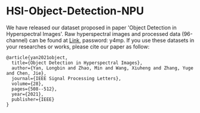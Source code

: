 # HSI-Object-Detection-NPU
We have released our dataset proposed in paper 'Object Detection in Hyperspectral Images'. 
Raw hyperspectral images and processed data (96-channel) can be found at [Link]( https://pan.baidu.com/s/14nJovxv8d23ZvvBSV3hYaw), password: y4mp.
If you use these datasets in your researches or works, please cite our paper as follow:

```
@article{yan2021object,
  title={Object Detection in Hyperspectral Images},
  author={Yan, Longbin and Zhao, Min and Wang, Xiuheng and Zhang, Yuge and Chen, Jie},
  journal={IEEE Signal Processing Letters},
  volume={28},
  pages={508--512},
  year={2021},
  publisher={IEEE}
}
```
